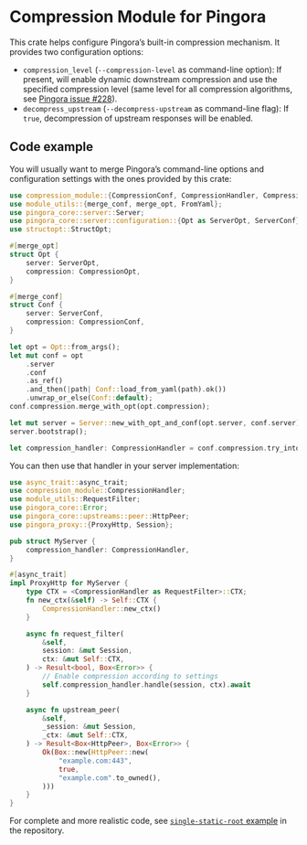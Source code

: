 # Compression Module for Pingora

This crate helps configure Pingora’s built-in compression mechanism. It provides two
configuration options:

* `compression_level` (`--compression-level` as command-line option): If present, will enable
  dynamic downstream compression and use the specified compression level (same level for all
  compression algorithms, see
  [Pingora issue #228](https://github.com/cloudflare/pingora/issues/228)).
* `decompress_upstream` (`--decompress-upstream` as command-line flag): If `true`,
  decompression of upstream responses will be enabled.

## Code example

You will usually want to merge Pingora’s command-line options and configuration settings with
the ones provided by this crate:

```rust
use compression_module::{CompressionConf, CompressionHandler, CompressionOpt};
use module_utils::{merge_conf, merge_opt, FromYaml};
use pingora_core::server::Server;
use pingora_core::server::configuration::{Opt as ServerOpt, ServerConf};
use structopt::StructOpt;

#[merge_opt]
struct Opt {
    server: ServerOpt,
    compression: CompressionOpt,
}

#[merge_conf]
struct Conf {
    server: ServerConf,
    compression: CompressionConf,
}

let opt = Opt::from_args();
let mut conf = opt
    .server
    .conf
    .as_ref()
    .and_then(|path| Conf::load_from_yaml(path).ok())
    .unwrap_or_else(Conf::default);
conf.compression.merge_with_opt(opt.compression);

let mut server = Server::new_with_opt_and_conf(opt.server, conf.server);
server.bootstrap();

let compression_handler: CompressionHandler = conf.compression.try_into().unwrap();
```

You can then use that handler in your server implementation:

```rust
use async_trait::async_trait;
use compression_module::CompressionHandler;
use module_utils::RequestFilter;
use pingora_core::Error;
use pingora_core::upstreams::peer::HttpPeer;
use pingora_proxy::{ProxyHttp, Session};

pub struct MyServer {
    compression_handler: CompressionHandler,
}

#[async_trait]
impl ProxyHttp for MyServer {
    type CTX = <CompressionHandler as RequestFilter>::CTX;
    fn new_ctx(&self) -> Self::CTX {
        CompressionHandler::new_ctx()
    }

    async fn request_filter(
        &self,
        session: &mut Session,
        ctx: &mut Self::CTX,
    ) -> Result<bool, Box<Error>> {
        // Enable compression according to settings
        self.compression_handler.handle(session, ctx).await
    }

    async fn upstream_peer(
        &self,
        _session: &mut Session,
        _ctx: &mut Self::CTX,
    ) -> Result<Box<HttpPeer>, Box<Error>> {
        Ok(Box::new(HttpPeer::new(
            "example.com:443",
            true,
            "example.com".to_owned(),
        )))
    }
}
```

For complete and more realistic code, see [`single-static-root` example](https://github.com/palant/pingora-utils/tree/main/examples/single-static-root) in the repository.
